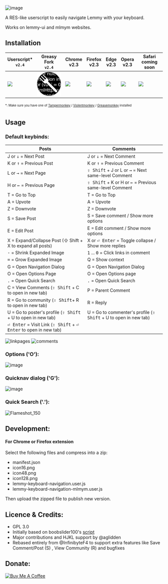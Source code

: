 <img width="600" alt="image" src="https://github.com/vmavromatis/Lemmy-keyboard-navigation/assets/8668731/77ddd70b-91fa-4cf1-b3c1-2f36e26c854a">

A RES-like userscript to easily navigate Lemmy with your keyboard. 

Works on lemmy-ui and mlmym websites.

## Installation

| Userscript* <br /> <code style="green : name_color">v2.4</code>             | Greasy Fork <br /> <code style="green : name_color">v2.4</code>                               | Chrome <br /> v2.3                                                                        | Firefox <br /> v2.3                                                                           | Edge <br /> v2.3                                                                           | Opera <br /> v2.3                                                                           | Safari <br /> coming soon                                                                           |
| -------------------------------------------------------------------------------------- | -------------------------------------------------------------------------------------- | -------------------------------------------------------------------------------------- | --------------------------------------------------------------------------------------- |  --------------------------------------------------------------------------------------- |   --------------------------------------------------------------------------------------- |  --------------------------------------------------------------------------------------- | 
| [<img src="https://edent.github.io/SuperTinyIcons/images/svg/javascript.svg" width="100">](https://github.com/vmavromatis/Lemmy-keyboard-navigation/raw/main/main.user.js)| [<img src="https://github.com/denilsonsa/denilsonsa.github.io/blob/master/icons/GreasyFork.svg" width="100">](https://greasyfork.org/en/scripts/470498-lemmy-keyboard-navigation)| [<img src="https://edent.github.io/SuperTinyIcons/images/svg/chrome.svg" width="100" />](https://chrome.google.com/webstore/detail/lemmy-keyboard-navigator/lamoeoaekeeklbcekclbceaeafjkdhbi) | [<img src="https://edent.github.io/SuperTinyIcons/images/svg/firefox.svg" width="100" />](https://addons.mozilla.org/en-US/firefox/addon/lemmy-keyboard-navigation/) | [<img src="https://edent.github.io/SuperTinyIcons/images/svg/edge.svg" width="100" />](https://microsoftedge.microsoft.com/addons/detail/lemmy-keyboard-navigation/bjnfcimfnaefjmefhagbfabgclhgmfdo/) | [<img src="https://edent.github.io/SuperTinyIcons/images/svg/opera.svg" width="100" />](https://addons.opera.com/en/extensions/details/lemmy-keyboard-navigation/) |  [<img src="https://edent.github.io/SuperTinyIcons/images/svg/safari.svg" width="100" />]() | 

<sub><sup>*: Make sure you have one of [Tampermonkey](https://www.tampermonkey.net/) / [Violentmonkey](https://violentmonkey.github.io/) / [Greasemonkey](https://addons.mozilla.org/en-US/firefox/addon/greasemonkey/) installed<sup><sub>

## Usage

### Default keybinds:
| Posts                                                       | Comments                                                       |
|-------------------------------------------------------------|----------------------------------------------------------------|
| J or <kbd>↓</kbd> = Next Post                               | J or <kbd>↓</kbd> = Next Comment                               |
| K or <kbd>↑</kbd> = Previous Post                           | K or <kbd>↑</kbd> = Previous Comment                           |
| L or <kbd>→</kbd> = Next Page                               | <kbd>⇧ Shift</kbd> + J or L or <kbd>→</kbd> = Next same-level Comment     |
| H or <kbd>←</kbd> = Previous Page                           | <kbd>⇧ Shift</kbd> + K or H or <kbd>←</kbd> = Previous same-level Comment |
| T = Go to Top                                               | T = Go to Top                                                  |
| A = Upvote                                                  | A = Upvote                                                     |
| Z = Downvote                                                | Z = Downvote                                                   |
| S = Save Post                                               | S = Save comment / Show more options                           |
| E = Edit Post                                               | E = Edit comment / Show more options                           |
| X = Expand/Collapse Post (⇧ Shift + X to expand all posts)  | X or <kbd>⏎ Enter</kbd> = Toggle collapse / Show more replies  |
| <kbd>-</kbd> = Shrink Expanded Image                        | <kbd>1</kbd> ... <kbd>0</kbd> = Click links in comment         |
| <kbd>=</kbd> = Grow Expanded Image                          | Q = Show context                                               |
| G = Open Navigation Dialog                                  | G = Open Navigation Dialog                                     |
| O = Open Options Page                                       | O = Open Options page                                          |
| <kbd>.</kbd> = Open Quick Search                            | <kbd>.</kbd> = Open Quick Search                               |
| C = View Comments (<kbd>⇧ Shift</kbd> + C to open in new tab) | P = Parent Comment                                           |
| R = Go to community (<kbd>⇧ Shift</kbd>+ R to open in new tab) | R = Reply                                                   |
| U = Go to poster's profile (<kbd>⇧ Shift</kbd> + U to open in new tab) | U = Go to commenter's profile (<kbd>⇧ Shift</kbd> + U to open in new tab) |
| <kbd>⏎ Enter</kbd> = Visit Link (<kbd>⇧ Shift</kbd> + <kbd>⏎ Enter</kbd> to open in new tab) |                              |

![linkpages](https://github.com/InfinibyteF4/Lemmy-keyboard-navigation/assets/75824710/1a3bc7d4-564c-4054-9e26-be7edce811c8)
![comments](https://github.com/InfinibyteF4/Lemmy-keyboard-navigation/assets/75824710/b9b529d0-0736-4d91-9f8b-293e319a52c0)

### Options ('Ο'):
<img width="250" alt="image" src="https://github.com/vmavromatis/Lemmy-keyboard-navigation/assets/8668731/5aa941d8-94ca-461f-bb10-7f1a590c1e1b">

### Quicknav dialog ('G'):
<img height="300" alt="image" src="https://github.com/vmavromatis/Lemmy-keyboard-navigation/assets/8668731/553df9c0-c5dd-423f-bc61-8d94f3465d1c">

### Quick Search ('.'):
![Flameshot_150](https://github.com/InfinibyteF4/Lemmy-keyboard-navigation/assets/75824710/5b429d02-540f-4bbb-926b-7d1de299d60c)

## Development: 
#### For Chrome or Firefox extension
Select the following files and compress into a zip:
- manifest.json
- icon16.png
- icon48.png
- icon128.png
- lemmy-keyboard-navigation.user.js
- lemmy-keyboard-navigation-mlmym.user.js
  
Then upload the zipped file to publish new version.

## Licence & Credits: 
- GPL 3.0
- Initially based on boobslider100's [script](https://lemmy.world/post/10035360)
- Major contributions and HJKL support by @aglidden
- Rebased entirely from @InfinibyteF4 to support extra features like Save Comment/Post (S) , View Community (R) and bugfixes

## Donate: 
<a href="https://www.buymeacoffee.com/vmavromatis" target="_blank"><img src="https://cdn.buymeacoffee.com/buttons/v2/default-blue.png" alt="Buy Me A Coffee" style="height: 60px !important;width: 217px !important;" ></a>

